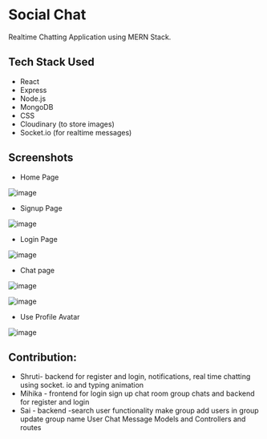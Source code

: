 
# Social Chat

Realtime Chatting Application using MERN Stack.

## Tech Stack Used

- React
- Express
- Node.js
- MongoDB
- CSS
- Cloudinary (to store images)
- Socket.io (for realtime messages)

## Screenshots
- Home Page

![image](https://user-images.githubusercontent.com/91322195/204873758-db355ee6-17ab-44f1-a120-3d0acd9f3c17.png)

- Signup Page

![image](https://user-images.githubusercontent.com/91322195/204873941-bbd56bd4-f9f3-4c21-aea2-252ce5ace0c0.png)

- Login Page

![image](https://user-images.githubusercontent.com/91322195/204874035-4245f044-57e6-474d-ba4d-57690605b235.png)

- Chat page

![image](https://user-images.githubusercontent.com/87016222/204875653-3065bc4f-82e8-4a12-834b-112161298573.png)

![image](https://user-images.githubusercontent.com/87016222/204875714-f1edf4fc-0cba-4723-afce-cde2bbeb884b.png)

- Use Profile Avatar

![image](https://user-images.githubusercontent.com/87016222/204875785-0791bb23-25ca-4387-ae46-7012bc15809c.png)

## Contribution:

- Shruti- backend for register and login, notifications, real time chatting using socket. io and typing animation
- Mihika - frontend for login sign up chat room group chats and backend for register and login
- Sai - backend -search user functionality make group add users in group update group name User Chat Message Models and Controllers and routes

